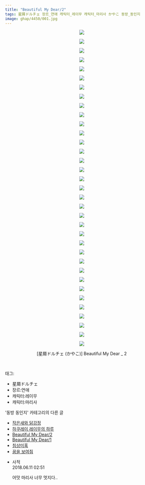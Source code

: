 ```yaml
---
title: "Beautiful My Dear/2"
tags: 星屑ドルチェ 장르_연애 캐릭터_레이무 캐릭터_마리사 かやこ 동방_동인지
image: ghap/4450/001.jpg
---
```

<div class="article">
<p style="text-align: center; clear: none; float: none;"><img src="{{ site.nasurl }}/ghap/4450/001.jpg"/></p>
<p style="text-align: center; clear: none; float: none;"><img src="{{ site.nasurl }}/ghap/4450/002.jpg"/></p>
<p style="text-align: center; clear: none; float: none;"><img src="{{ site.nasurl }}/ghap/4450/003.jpg"/></p>
<p style="text-align: center; clear: none; float: none;"><img src="{{ site.nasurl }}/ghap/4450/004.jpg"/></p>
<p style="text-align: center; clear: none; float: none;"><img src="{{ site.nasurl }}/ghap/4450/005.jpg"/></p>
<p style="text-align: center; clear: none; float: none;"><img src="{{ site.nasurl }}/ghap/4450/006.jpg"/></p>
<p style="text-align: center; clear: none; float: none;"><img src="{{ site.nasurl }}/ghap/4450/007.jpg"/></p>
<p style="text-align: center; clear: none; float: none;"><img src="{{ site.nasurl }}/ghap/4450/008.jpg"/></p>
<p style="text-align: center; clear: none; float: none;"><img src="{{ site.nasurl }}/ghap/4450/009.jpg"/></p>
<p style="text-align: center; clear: none; float: none;"><img src="{{ site.nasurl }}/ghap/4450/010.jpg"/></p>
<p style="text-align: center; clear: none; float: none;"><img src="{{ site.nasurl }}/ghap/4450/011.jpg"/></p>
<p style="text-align: center; clear: none; float: none;"><img src="{{ site.nasurl }}/ghap/4450/012.jpg"/></p>
<p style="text-align: center; clear: none; float: none;"><img src="{{ site.nasurl }}/ghap/4450/013.jpg"/></p>
<p style="text-align: center; clear: none; float: none;"><img src="{{ site.nasurl }}/ghap/4450/014.jpg"/></p>
<p style="text-align: center; clear: none; float: none;"><img src="{{ site.nasurl }}/ghap/4450/015.jpg"/></p>
<p style="text-align: center; clear: none; float: none;"><img src="{{ site.nasurl }}/ghap/4450/016.jpg"/></p>
<p style="text-align: center; clear: none; float: none;"><img src="{{ site.nasurl }}/ghap/4450/017.jpg"/></p>
<p style="text-align: center; clear: none; float: none;"><img src="{{ site.nasurl }}/ghap/4450/018.jpg"/></p>
<p style="text-align: center; clear: none; float: none;"><img src="{{ site.nasurl }}/ghap/4450/019.jpg"/></p>
<p style="text-align: center; clear: none; float: none;"><img src="{{ site.nasurl }}/ghap/4450/020.jpg"/></p>
<p style="text-align: center; clear: none; float: none;"><img src="{{ site.nasurl }}/ghap/4450/021.jpg"/></p>
<p style="text-align: center; clear: none; float: none;"><img src="{{ site.nasurl }}/ghap/4450/022.jpg"/></p>
<p style="text-align: center; clear: none; float: none;"><img src="{{ site.nasurl }}/ghap/4450/023.jpg"/></p>
<p style="text-align: center; clear: none; float: none;"><img src="{{ site.nasurl }}/ghap/4450/024.jpg"/></p>
<p style="text-align: center; clear: none; float: none;"><img src="{{ site.nasurl }}/ghap/4450/025.jpg"/></p>
<p style="text-align: center; clear: none; float: none;"><img src="{{ site.nasurl }}/ghap/4450/026.jpg"/></p>
<p style="text-align: center; clear: none; float: none;"><img src="{{ site.nasurl }}/ghap/4450/027.jpg"/></p>
<p style="text-align: center; clear: none; float: none;"><img src="{{ site.nasurl }}/ghap/4450/028.jpg"/></p>
<p style="text-align: center; clear: none; float: none;"><img src="{{ site.nasurl }}/ghap/4450/029.jpg"/></p>
<p style="text-align: center; clear: none; float: none;"><img src="{{ site.nasurl }}/ghap/4450/030.jpg"/></p>
<p style="text-align: center; clear: none; float: none;"><img src="{{ site.nasurl }}/ghap/4450/031.jpg"/></p>
<p style="text-align: center; clear: none; float: none;"><img src="{{ site.nasurl }}/ghap/4450/032.jpg"/></p>
<p style="text-align: center; clear: none; float: none;"><img src="{{ site.nasurl }}/ghap/4450/033.jpg"/></p>
<p style="text-align: center; clear: none; float: none;"><img src="{{ site.nasurl }}/ghap/4450/034.jpg"/></p>
<p style="text-align: center; clear: none; float: none;"><img src="{{ site.nasurl }}/ghap/4450/035.jpg"/></p>
<p style="text-align: center; clear: none; float: none;">[星屑ドルチェ (かやこ)] Beautiful My Dear _ 2</p>
<p><br/></p>
</div><div class="tagTrail">
<p>태그: </p>
<ul>
<li>星屑ドルチェ</li>
<li>장르:연애</li>
<li>캐릭터:레이무</li>
<li>캐릭터:마리사</li>
</ul>
</div><div class="another">
<p>'동방 동인지' 카테고리의 다른 글</p>
<ul>
<li><a href="/2018-06-11-ghap_4452">작은새와 닭강정</a></li>
<li><a href="/2018-06-11-ghap_4451">하쿠레이 레이무의 하루</a></li>
<li><a href="/2018-06-11-ghap_4450">Beautiful My Dear/2</a></li>
<li><a href="/2018-06-11-ghap_4449">Beautiful My Dear/1</a></li>
<li><a href="/2018-06-11-ghap_4448">침상미혹</a></li>
<li><a href="/2018-06-11-ghap_4447">꿈을 보여줘</a></li>
</ul>
</div><div class="cb_module cb_fluid">
<div class="cb_wrt cb_profile">
<div class="comment">
<ul>
<li class="cb_thumb_off" id="comment15269137">
<div class="cb_comment_area">
<div class="cb_info_area">
<div class="cb_section">
<span class="cb_nick_name">사적</span>
</div>
<div class="cb_section">
<span class="cb_date">2018.06.11 02:51 </span>
</div>
</div>
<div class="cb_dsc_comment">
<p class="cb_dsc">
											어맛 마리사 너무 멋지다..
										</p>
</div>
</div></li>
</ul>
</div>
</div><!-- commentList close -->
</div>